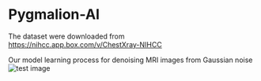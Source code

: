 # Pygmalion-AI
The dataset were downloaded from https://nihcc.app.box.com/v/ChestXray-NIHCC

Our model learning process for denoising MRI images from Gaussian noise 
![test image](https://github.com/kamelbelkadhi/Pygmalion-AI/blob/master/images/result.gif)

